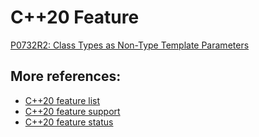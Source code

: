 # C++20 Feature

[P0732R2: Class Types as Non-Type Template Parameters](https://wg21.link/p0732r2)

## More references:

- [C++20 feature list](https://en.cppreference.com/w/cpp/20)
- [C++20 feature support](https://en.cppreference.com/w/cpp/20/feature_test)
- [C++20 feature status](https://en.cppreference.com/w/cpp/20/status)

